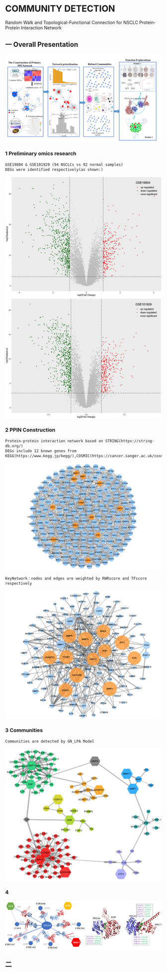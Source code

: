# COMMUNITY DETECTION
Random Walk and Topological-Functional Connection for NSCLC Protein-Protein Interaction Network 

## 一 Overall Presentation
   ![frank](https://github.com/wf-frank2019/-storehouse/blob/master/res/Outline1.png "Outline")
### 1 Preliminary omics research
	GSE19804 & GSE101929 (94 NSCLCs vs 92 normal samples)
   	DEGs were identified respectively(as shown:)
   ![frank](https://github.com/wf-frank2019/-storehouse/blob/master/res/huoshan1.PNG "VolcanoPlot")
   ![frank](https://github.com/wf-frank2019/-storehouse/blob/master/res/huoshan2.PNG "VolcanoPlot")
### 2 PPIN Construction
	Protein-protein interaction network based on STRING(https://string-db.org/)
   	DEGs include 12 known genes from KEGG(https://www.kegg.jp/kegg/),COSMIC(https://cancer.sanger.ac.uk/cosmic/),DisGenet(https://www.disgenet.org/)
   ![frank](https://github.com/wf-frank2019/-storehouse/blob/master/res/PrimaryPPIN.PNG "PPIN")
   
   	KeyNetwork：nodes and edges are weighted by RWRscore and TFscore respectively
   ![frank](https://github.com/wf-frank2019/-storehouse/blob/master/res/keyNet.PNG "PPIN")
    
### 3 Communities
	Communities are detected by GN_LPA Model
   ![frank](https://github.com/wf-frank2019/-storehouse/blob/master/res/community.PNG "Module")
    
### 4
   ![frank](https://github.com/wf-frank2019/-storehouse/blob/master/res/ITGA12.PNG "central modeling")
## 二  
### 
